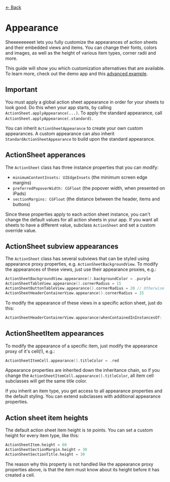 [← Back][GitHub]

# Appearance

Sheeeeeeeeet lets you fully customize the appearances of action sheets and their
embedded views and items. You can change their fonts, colors and images, as well
as the height of various item types, corner radii and more.

This guide will show you which customization alternatives that are available. To
learn more, check out the demo app and this [advanced example][AdvancedExample].


## Important

You must apply a global action sheet appearance in order for your sheets to look
good. Do this when your app starts, by calling `ActionSheet.applyAppearance(...)`.
To apply the standard appearance, call `ActionSheet.applyAppearance(.standard)`.

You can inherit `ActionSheetAppearance` to create your own custom appearances. A
custom appearance can also inherit `StandardActionSheetAppearance` to build upon
the standard appearance.


## ActionSheet apperances

The `ActionSheet` class has three instance properties that you can modify:

* `minimumContentInsets: UIEdgeInsets` (the minimum screen edge margins)
* `preferredPopoverWidth: CGFloat` (the popover width, when presented on iPads)
* `sectionMargins: CGFloat` (the distance between the header, items and buttons)

Since these properties apply to each action sheet instance, you can't change the
default values for all action sheets in your app. If you want all sheets to have
a different value, subclass `ActionSheet` and set a custom override value.


## ActionSheet subview appearances

The `ActionSheet` class has several subviews that can be styled using appearance
proxy properties, e.g. `ActionSheetBackgroundView`. To modify the appearances of
these views, just use their appearance proxies, e.g.:

```swift
ActionSheetBackgroundView.appearance().backgroundColor = .purple
ActionSheetTableView.appearance().cornerRadius = 15
ActionSheetButtonTableView.appearance().cornerRadius = 20 // Otherwise 15
ActionSheetHeaderContainerView.appearance().cornerRadius = 15
```

To modify the appearance of these views in a specific action sheet, just do this:

```swift
ActionSheetHeaderContainerView.appearance(whenContainedInInstancesOf: [MyCustomActionSheet.self]).backgroundColor = .blue
```


## ActionSheetItem appearances

To modify the appearance of a specific item, just modify the appearance proxy of
it's cell(!), e.g.:

```swift
ActionSheetItemCell.appearance().titleColor = .red
```

Appearance properties are inherited down the inheritance chain, so if you change
the `ActionSheetItemCell.appearance().titleColor`, all item cell subclasses will
get the same title color.

If you inherit an item type, you get access to all appearance properties and the
default styling. You can extend subclasses with additional appearance properties.


## Action sheet item heights

The default action sheet item height is `50` points. You can set a custom height
for every item type, like this:

```swift
ActionSheetItem.height = 60
ActionSheetSectionMargin.height = 30
ActionSheetSectionTitle.height = 30
```

The reason why this property is not handled like the appearance proxy properties
above, is that the item must know about its height before it has created a cell.


[GitHub]: https://github.com/danielsaidi/Sheeeeeeeeet
[AdvancedExample]: https://github.com/danielsaidi/Sheeeeeeeeet/blob/master/Readmes/Advanced-Example.md
